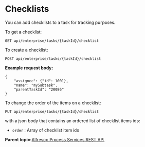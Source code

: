 # Checklists

You can add checklists to a task for tracking purposes.

To get a checklist:

```
GET api/enterprise/tasks/{taskId}/checklist
```

To create a checklist:

```
POST api/enterprise/tasks/{taskId}/checklist
```

**Example request body:**

```
{
    "assignee": {"id": 1001},
    "name": "mySubtask",
    "parentTaskId": "20086"
}
```

To change the order of the items on a checklist:

```
PUT api/enterprise/tasks/{taskId}/checklist
```

with a json body that contains an ordered list of checklist items ids:

-   `order` : Array of checklist item ids


**Parent topic:**[Alfresco Process Services REST API](../topics/process_services_api.md)

